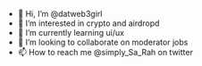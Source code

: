 - 👋 Hi, I’m @datweb3girl
- 👀 I’m interested in crypto and airdropd
- 🌱 I’m currently learning ui/ux
- 💞️ I’m looking to collaborate on moderator jobs
- 📫 How to reach me @simply_Sa_Rah on twitter 

<!---
datweb3girl/datweb3girl is a ✨ special ✨ repository because its `README.md` (this file) appears on your GitHub profile.
You can click the Preview link to take a look at your changes.
--->
